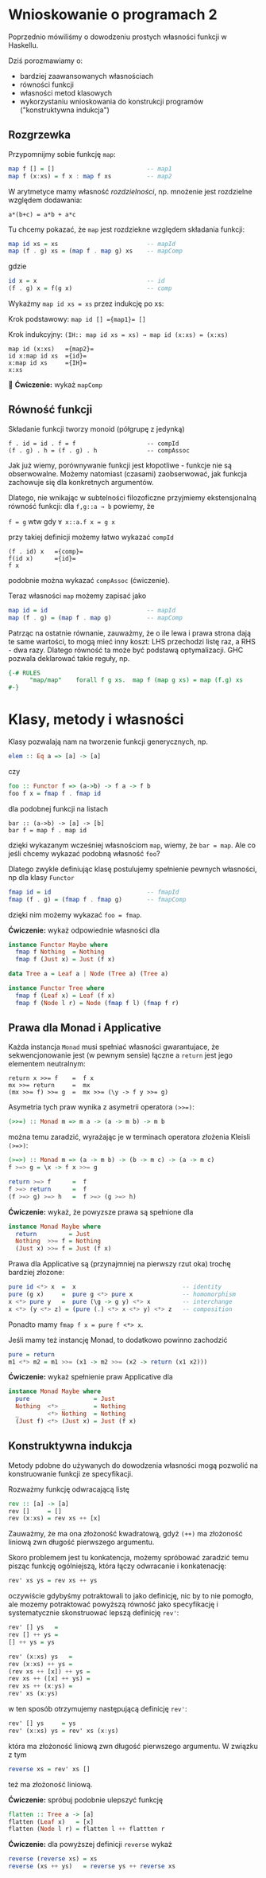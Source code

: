 # Wnioskowanie o programach 2

Poprzednio mówiliśmy o dowodzeniu prostych własności funkcji w Haskellu.

Dziś porozmawiamy o:
- bardziej zaawansowanych własnościach
- równości funkcji
- własności metod klasowych
- wykorzystaniu wnioskowania do konstrukcji programów ("konstruktywna indukcja")

## Rozgrzewka

Przypomnijmy sobie funkcję `map`:

``` haskell
map f [] = []                          -- map1
map f (x:xs) = f x : map f xs          -- map2
```

W arytmetyce mamy własność *rozdzielności*, np. mnożenie jest rozdzielne względem dodawania:

```
a*(b+c) = a*b + a*c
```

<!--
$$
a*(b+c) = a*b + a*c
$$
-->

Tu chcemy pokazać, że `map` jest rozdziekne względem składania funkcji:

``` haskell
map id xs = xs                         -- mapId
map (f . g) xs = (map f . map g) xs    -- mapComp
```

gdzie 

``` haskell
id x = x                               -- id
(f . g) x = f(g x)                     -- comp
```
Wykażmy `map id xs = xs` przez indukcję po xs:

Krok podstawowy: `map id [] ={map1}= []`

Krok indukcyjny: `(IH:: map id xs = xs) → map id (x:xs) = (x:xs)`

```
map id (x:xs)   ={map2}=
id x:map id xs  ={id}=
x:map id xs     ={IH}=
x:xs
```

:pencil: **Ćwiczenie:** wykaż `mapComp`

## Równość funkcji

Składanie funkcji tworzy monoid (półgrupę z jedynką)

```
f . id = id . f = f                    -- compId
(f . g) . h = (f . g) . h              -- compAssoc
```

Jak już wiemy, porównywanie funkcji jest kłopotliwe - funkcje nie są obserwowalne. Możemy natomiast (czasami) zaobserwować, jak funkcja zachowuje się dla konkretnych argumentów.

Dlatego, nie wnikając w subtelności filozoficzne przyjmiemy ekstensjonalną równość funkcji: dla `f,g::a → b` powiemy,
że 

`f = g` wtw gdy `∀ x::a.f x = g x`

<!--
$$  f = g \stackrel{\mathit{def}}\equiv \forall (x::a). f(x) = g(x) $$
-->

przy takiej definicji możemy łatwo wykazać `compId`
```
(f . id) x   ={comp}=
f(id x)      ={id}=
f x
```
podobnie można wykazać `compAssoc` (ćwiczenie).

Teraz własności `map` możemy zapisać jako

``` haskell
map id = id                            -- mapId
map (f . g) = (map f . map g)          -- mapComp
```

Patrząc na ostatnie równanie, zauważmy, że o ile lewa i prawa strona dają te same wartości, to mogą mieć inny koszt: LHS przechodzi listę raz, a RHS - dwa razy. Dlatego równość ta może być podstawą optymalizacji. GHC pozwala deklarować takie reguły, np.

``` haskell 
{-# RULES
      "map/map"    forall f g xs.  map f (map g xs) = map (f.g) xs
#-}
```

# Klasy, metody i własności

Klasy pozwalają nam na tworzenie funkcji generycznych, np.

``` haskell
elem :: Eq a => [a] -> [a]
```

czy

``` haskell
foo :: Functor f => (a->b) -> f a -> f b
foo f x = fmap f . fmap id 
```

dla podobnej funkcji na listach

```
bar :: (a->b) -> [a] -> [b]
bar f = map f . map id
```

dzięki wykazanym wcześniej własnościom `map`, wiemy, że `bar = map`.
Ale co jeśli chcemy wykazać podobną własność `foo`?

Dlatego zwykle definiując klasę postulujemy spełnienie pewnych własności, np dla klasy `Functor`

``` haskell
fmap id = id                           -- fmapId
fmap (f . g) = (fmap f . fmap g)       -- fmapComp
```

dzięki nim możemy wykazać `foo = fmap`.

**Ćwiczenie:** wykaż odpowiednie własności dla


``` haskell
instance Functor Maybe where
  fmap f Nothing  = Nothing
  fmap f (Just x) = Just (f x)
```

``` haskell
data Tree a = Leaf a | Node (Tree a) (Tree a)

instance Functor Tree where
  fmap f (Leaf x) = Leaf (f x)
  fmap f (Node l r) = Node (fmap f l) (fmap f r)
```

## Prawa dla Monad i Applicative

Każda instancja `Monad` musi spełniać własności gwarantujace, że sekwencjonowanie jest (w pewnym sensie) łączne a `return` jest jego elementem neutralnym:

```
return x >>= f    =  f x
mx >>= return     =  mx
(mx >>= f) >>= g  =  mx >>= (\y -> f y >>= g)
```

Asymetria tych praw wynika z asymetrii operatora `(>>=)`:

``` haskell
(>>=) :: Monad m => m a -> (a -> m b) -> m b
```
można temu zaradzić, wyrażając je w terminach operatora złożenia Kleisli `(>=>)`:

``` haskell
(>=>) :: Monad m => (a -> m b) -> (b -> m c) -> (a -> m c)
f >=> g = \x -> f x >>= g

return >=> f      =  f
f >=> return      =  f
(f >=> g) >=> h   =  f >=> (g >=> h)
```

**Ćwiczenie:** wykaż, że powyzsze prawa są spełnione dla

``` haskell
instance Monad Maybe where
  return         = Just
  Nothing  >>= f = Nothing
  (Just x) >>= f = Just (f x)
```

Prawa dla Applicative są (przynajmniej na pierwszy rzut oka) trochę bardziej złozone:

``` haskell
pure id <*> x  =  x                              -- identity
pure (g x)     =  pure g <*> pure x              -- homomorphism
x <*> pure y   =  pure (\g -> g y) <*> x         -- interchange
x <*> (y <*> z) = (pure (.) <*> x <*> y) <*> z   -- composition
```

Ponadto mamy `fmap f x = pure f <*> x`.

Jeśli mamy też instancję Monad, to dodatkowo powinno zachodzić 

``` haskell
pure = return
m1 <*> m2 = m1 >>= (x1 -> m2 >>= (x2 -> return (x1 x2)))
```

**Ćwiczenie:** wykaż spełnienie praw Applicative dla

``` haskell
instance Monad Maybe where
  pure                  = Just
  Nothing  <*> _        = Nothing
  _        <*> Nothing  = Nothing
  (Just f) <*> (Just x) = Just (f x)
```

## Konstruktywna indukcja

Metody pdobne do używanych do dowodzenia własności mogą pozwolić na konstruowanie funkcji ze specyfikacji.

Rozważmy funkcję odwracającą listę

``` haskell
rev :: [a] -> [a]
rev []     = []
rev (x:xs) = rev xs ++ [x]
```

Zauważmy, że ma ona złożoność kwadratową, gdyż `(++)` ma złożoność liniową zwn długość pierwszego argumentu.

Skoro problemem jest tu konkatencja, możemy spróbować zaradzić temu pisząc funkcję ogólniejszą, która łączy odwracanie i konkatenację:

``` haskell
rev' xs ys = rev xs ++ ys
```

oczywiście gdybyśmy potraktowali to jako definicję, nic by to nie pomogło, ale mozemy potraktować powyższą równość jako specyfikację i systematycznie skonstruować lepszą definicję `rev'`:

``` haskell
rev' [] ys   = 
rev [] ++ ys =
[] ++ ys = ys
```

``` haskell
rev' (x:xs) ys   =
rev (x:xs) ++ ys =
(rev xs ++ [x]) ++ ys = 
rev xs ++ ([x] ++ ys) =
rev xs ++ (x:ys) =
rev' xs (x:ys)
```

w ten sposób otrzymujemy następującą definicję `rev'`:

``` haskell
rev' [] ys     = ys
rev' (x:xs) ys = rev' xs (x:ys)
```

która ma złożoność liniową zwn długość pierwszego argumentu.
W związku z tym 

``` haskell
reverse xs = rev' xs []
```

też ma złożoność liniową.

**Ćwiczenie:** spróbuj podobnie ulepszyć funkcję

``` haskell
flatten :: Tree a -> [a]
flatten (Leaf x)   = [x]
flatten (Node l r) = flatten l ++ flattten r
```

**Ćwiczenie:** dla powyższej definicji `reverse` wykaż

``` haskell
reverse (reverse xs) = xs
reverse (xs ++ ys)   = reverse ys ++ reverse xs
```
